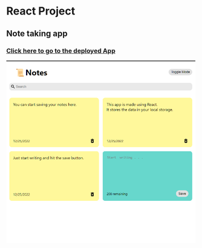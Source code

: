 # React Project

## Note taking app
### [Click here to go to the deployed App](https://save-notes-saikat.netlify.app/)
<a href="https://save-notes-saikat.netlify.app/" target="_blank"><img src="https://github.com/saikatbishal/mini-projects/blob/main/image.png" alt="app-image" width="500px"/></a>
